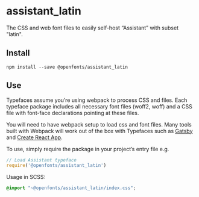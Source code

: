 
# assistant_latin

The CSS and web font files to easily self-host “Assistant” with subset "latin".

## Install

`npm install --save @openfonts/assistant_latin`

## Use

Typefaces assume you’re using webpack to process CSS and files. Each typeface
package includes all necessary font files (woff2, woff) and a CSS file with
font-face declarations pointing at these files.

You will need to have webpack setup to load css and font files. Many tools built
with Webpack will work out of the box with Typefaces such as [Gatsby](https://github.com/gatsbyjs/gatsby)
and [Create React App](https://github.com/facebookincubator/create-react-app).

To use, simply require the package in your project’s entry file e.g.

```javascript
// Load Assistant typeface
require('@openfonts/assistant_latin')
```

Usage in SCSS:
```scss
@import "~@openfonts/assistant_latin/index.css";
```
